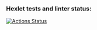 ### Hexlet tests and linter status:
[![Actions Status](https://github.com/danslv/frontend-project-44/workflows/hexlet-check/badge.svg)](https://github.com/danslv/frontend-project-44/actions)